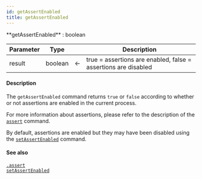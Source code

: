 ```yaml
---
id: getAssertEnabled
title: getAssertEnabled
---
```





<!-- REF #_command_.getAssertEnabled.Syntax -->**getAssertEnabled** : boolean<!-- END REF -->


<!-- REF #_command_.getAssertEnabled.Params -->

|Parameter|Type||Description|
|---------|--- |:---:|------|
|result|boolean|<-|true = assertions are enabled, false = assertions are disabled|
<!-- END REF -->


#### Description

The `getAssertEnabled` command <!-- REF #_command_.getAssertEnabled.Summary -->returns `true` or `false` according to whether or not assertions are enabled in the current process<!-- END REF -->.

For more information about assertions, please refer to the description of the [`assert`](assert.md) command.

By default, assertions are enabled but they may have been disabled using the [`setAssertEnabled`](setAssertEnabled.md) command.


#### See also

[`.assert`](assert.md)<br/>
[`setAssertEnabled`](setAssertEnabled.md)

